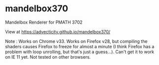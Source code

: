 mandelbox370
============

Mandelbox Renderer for PMATH 3702

View at https://advecticity.github.io/mandelbox370/

Note : Works on Chrome v33. Works on Firefox v28, but compiling the shaders causes Firefox to freeze for almost a minute (I think Firefox has a problem with loop unrolling, but that's just a guess...). Can't get it to work on IE 11 yet. Not tested on other browsers.
